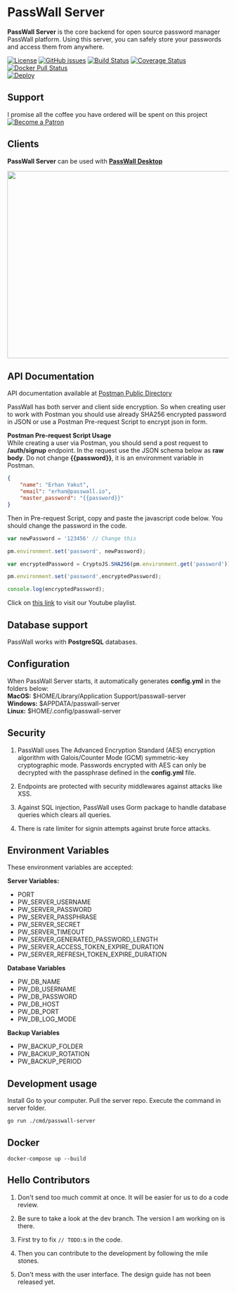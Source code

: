 # PassWall Server

**PassWall Server** is the core backend for open source password manager PassWall platform. Using this server, you can safely store your passwords and access them from anywhere. 

[![License](https://img.shields.io/github/license/passwall/passwall-server)](https://github.com/passwall/passwall-server/blob/master/LICENSE)
[![GitHub issues](https://img.shields.io/github/issues/passwall/passwall-server)](https://github.com/passwall/passwall-server/issues)
[![Build Status](https://travis-ci.org/passwall/passwall-server.svg?branch=master)](https://travis-ci.org/passwall/passwall-server) 
[![Coverage Status](https://coveralls.io/repos/github/passwall/passwall-server/badge.svg?branch=master)](https://coveralls.io/github/passwall/passwall-server?branch=master)
[![Docker Pull Status](https://img.shields.io/docker/pulls/passwall/passwall-server)](https://hub.docker.com/u/passwall/)  
[![Deploy](https://www.herokucdn.com/deploy/button.svg)](https://heroku.com/deploy)

## Support
I promise all the coffee you have ordered will be spent on this project  
[![Become a Patron](https://www.yakuter.com/wp-content/yuklemeler/yakuter-patreon.png)](https://www.patreon.com/bePatron?u=33541638)

## Clients
**PassWall Server** can be used with [**PassWall Desktop**](https://github.com/passwall/passwall-desktop)

<p align="center">
    <img src="https://www.yakuter.com/wp-content/yuklemeler/passwall-screenshot.png" alt="" width="600" height="425" />
</p>

## API Documentation
API documentation available at [Postman Public Directory](https://documenter.getpostman.com/view/3658426/SzYbyHXj)

PassWall has both server and client side encryption. So when creating user to work with Postman you should use already SHA256 encrypted password in JSON or use a Postman Pre-request Script to encrypt json in form. 

**Postman Pre-request Script Usage**  
While creating a user via Postman, you should send a post request to **/auth/signup** endpoint. In the request use the JSON schema below as **raw body**. Do not change **{{password}}**, it is an environment variable in Postman.
```json
{
    "name": "Erhan Yakut",
    "email": "erhan@passwall.io",
    "master_password": "{{password}}"
}
```

Then in Pre-request Script, copy and paste the javascript code below. You should change the password in the code.
```javascript
var newPassword = '123456' // Change this

pm.environment.set('password', newPassword);

var encryptedPassword = CryptoJS.SHA256(pm.environment.get('password')).toString();

pm.environment.set('password',encryptedPassword);

console.log(encryptedPassword);
```  
Click on [this link](https://www.youtube.com/watch?v=bFgstpIA3iE&list=PL645jNNONo8TBOBDFRq7SolX_aWCT2Ia9) to visit our Youtube playlist.  


## Database support
PassWall works with **PostgreSQL** databases. 

## Configuration
When PassWall Server starts, it automatically generates **config.yml** in the folders below:  
**MacOS:** $HOME/Library/Application Support/passwall-server  
**Windows:** $APPDATA/passwall-server  
**Linux:** $HOME/.config/passwall-server  


## Security
1. PassWall uses The Advanced Encryption Standard (AES) encryption algorithm with Galois/Counter Mode (GCM) symmetric-key cryptographic mode. Passwords encrypted with AES can only be decrypted with the passphrase defined in the **config.yml** file.

2. Endpoints are protected with security middlewares against attacks like XSS.

3. Against SQL injection, PassWall uses Gorm package to handle database queries which clears all queries.

4. There is rate limiter for signin attempts against brute force attacks.

## Environment Variables
These environment variables are accepted:

**Server Variables:**
- PORT
- PW_SERVER_USERNAME
- PW_SERVER_PASSWORD
- PW_SERVER_PASSPHRASE
- PW_SERVER_SECRET
- PW_SERVER_TIMEOUT  
- PW_SERVER_GENERATED_PASSWORD_LENGTH 
- PW_SERVER_ACCESS_TOKEN_EXPIRE_DURATION
- PW_SERVER_REFRESH_TOKEN_EXPIRE_DURATION 
  
**Database Variables**
- PW_DB_NAME
- PW_DB_USERNAME
- PW_DB_PASSWORD
- PW_DB_HOST
- PW_DB_PORT
- PW_DB_LOG_MODE

**Backup Variables**
- PW_BACKUP_FOLDER
- PW_BACKUP_ROTATION
- PW_BACKUP_PERIOD

## Development usage
Install Go to your computer. Pull the server repo. Execute the command in server folder.

```
go run ./cmd/passwall-server
```

## Docker

```
docker-compose up --build
```

## Hello Contributors

1. Don't send too much commit at once. It will be easier for us to do a code review.

1. Be sure to take a look at the dev branch. The version I am working on is there.

1. First try to fix `// TODO:`s in the code.

1. Then you can contribute to the development by following the mile stones.

1. Don't mess with the user interface. The design guide has not been released yet.
